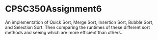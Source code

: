 # CPSC350Assignment6
An implementation of Quick Sort, Merge Sort, Insertion Sort, Bubble Sort, and Selection Sort. Then comparing the runtimes of these different sort methods and seeing which are more efficient than others.
